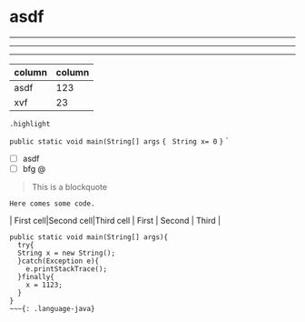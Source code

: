 # asdf


* * *

- - -

_ _ _
| column | column |
|--------|--------|
|asdf        |    123    |
|xvf        |    23    |

``.highlight``

`public static void main(String[] args`
`{`
` String x= 0`
`}`
`

- [ ] asdf
- [ ] bfg
@[](a123)

> This is a blockquote

~~~~~~~~
Here comes some code.
~~~~~~~~

| First cell|Second cell|Third cell
| First | Second | Third |

~~~
public static void main(String[] args){
  try{
  String x = new String();
  }catch(Exception e){
    e.printStackTrace();
  }finally{
    x = 1123;
  }
}
~~~{: .language-java}
